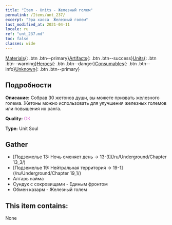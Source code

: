 ```yaml
---
title: "Item - Units - Железный голем"
permalink: /Items/unt_237/
excerpt: "Эра хаоса  Железный голем"
last_modified_at: 2021-04-11
locale: ru
ref: "unt_237.md"
toc: false
classes: wide
---
```

 [Materials](/ru/Items/){: .btn .btn--primary}[Artifacts](/ru/Items/Artifacts/){: .btn .btn--success}[Units](/ru/Items/Units/){: .btn .btn--warning}[Heroes](/ru/Items/Heroes/){: .btn .btn--danger}[Consumables](/ru/Items/Consumables/){: .btn .btn--info}[Unknown](/ru/Items/Unknown/){: .btn .btn--primary}

## Подробности
 **Описание:** Собрав 30 жетонов души, вы можете призвать железного голема. Жетоны можно использовать для улучшения железных големов или повышения их ранга.

 **Quality:** <span style="color: #DA70D6">OK</span>

 **Type:** Unit Soul

## Gather

*    [Подземелье 13: Ночь сменяет день -> 13-3](/ru/Underground/Chapter 13_3/) 
*    [Подземелье 19: Нейтральная территория -> 19-1](/ru/Underground/Chapter 19_1/) 
*    Алтарь найма 
*    Сундук с сокровищами - Единым фронтом 
*    Обмен казарм - Железный голем 

## This item contains:

  None

